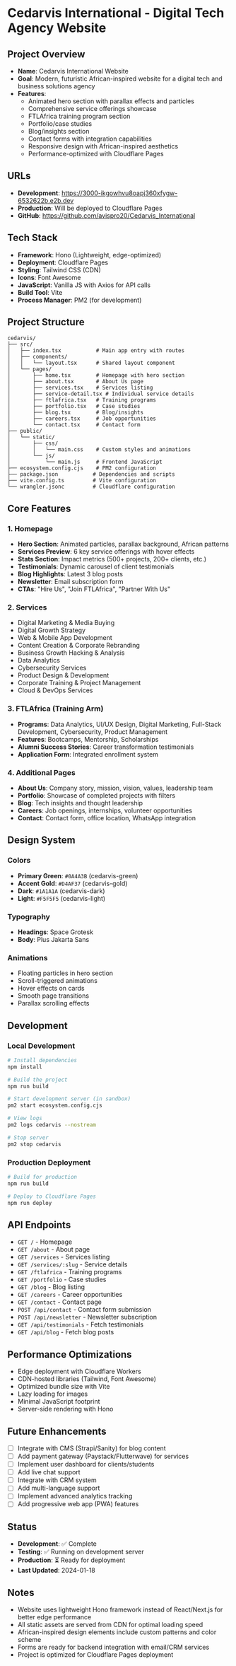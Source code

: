 # Cedarvis International - Digital Tech Agency Website

## Project Overview
- **Name**: Cedarvis International Website
- **Goal**: Modern, futuristic African-inspired website for a digital tech and business solutions agency
- **Features**: 
  - Animated hero section with parallax effects and particles
  - Comprehensive service offerings showcase
  - FTLAfrica training program section
  - Portfolio/case studies
  - Blog/insights section
  - Contact forms with integration capabilities
  - Responsive design with African-inspired aesthetics
  - Performance-optimized with Cloudflare Pages

## URLs
- **Development**: https://3000-ikgowhvu8oapj360xfygw-6532622b.e2b.dev
- **Production**: Will be deployed to Cloudflare Pages
- **GitHub**: https://github.com/avispro20/Cedarvis_International

## Tech Stack
- **Framework**: Hono (Lightweight, edge-optimized)
- **Deployment**: Cloudflare Pages
- **Styling**: Tailwind CSS (CDN)
- **Icons**: Font Awesome
- **JavaScript**: Vanilla JS with Axios for API calls
- **Build Tool**: Vite
- **Process Manager**: PM2 (for development)

## Project Structure
```
cedarvis/
├── src/
│   ├── index.tsx           # Main app entry with routes
│   ├── components/
│   │   └── layout.tsx      # Shared layout component
│   └── pages/
│       ├── home.tsx        # Homepage with hero section
│       ├── about.tsx       # About Us page
│       ├── services.tsx    # Services listing
│       ├── service-detail.tsx # Individual service details
│       ├── ftlafrica.tsx   # Training programs
│       ├── portfolio.tsx   # Case studies
│       ├── blog.tsx        # Blog/insights
│       ├── careers.tsx     # Job opportunities
│       └── contact.tsx     # Contact form
├── public/
│   └── static/
│       ├── css/
│       │   └── main.css    # Custom styles and animations
│       └── js/
│           └── main.js     # Frontend JavaScript
├── ecosystem.config.cjs    # PM2 configuration
├── package.json           # Dependencies and scripts
├── vite.config.ts         # Vite configuration
└── wrangler.jsonc         # Cloudflare configuration
```

## Core Features

### 1. Homepage
- **Hero Section**: Animated particles, parallax background, African patterns
- **Services Preview**: 6 key service offerings with hover effects
- **Stats Section**: Impact metrics (500+ projects, 200+ clients, etc.)
- **Testimonials**: Dynamic carousel of client testimonials
- **Blog Highlights**: Latest 3 blog posts
- **Newsletter**: Email subscription form
- **CTAs**: "Hire Us", "Join FTLAfrica", "Partner With Us"

### 2. Services
- Digital Marketing & Media Buying
- Digital Growth Strategy
- Web & Mobile App Development
- Content Creation & Corporate Rebranding
- Business Growth Hacking & Analysis
- Data Analytics
- Cybersecurity Services
- Product Design & Development
- Corporate Training & Project Management
- Cloud & DevOps Services

### 3. FTLAfrica (Training Arm)
- **Programs**: Data Analytics, UI/UX Design, Digital Marketing, Full-Stack Development, Cybersecurity, Product Management
- **Features**: Bootcamps, Mentorship, Scholarships
- **Alumni Success Stories**: Career transformation testimonials
- **Application Form**: Integrated enrollment system

### 4. Additional Pages
- **About Us**: Company story, mission, vision, values, leadership team
- **Portfolio**: Showcase of completed projects with filters
- **Blog**: Tech insights and thought leadership
- **Careers**: Job openings, internships, volunteer opportunities
- **Contact**: Contact form, office location, WhatsApp integration

## Design System

### Colors
- **Primary Green**: `#0A4A3B` (cedarvis-green)
- **Accent Gold**: `#D4AF37` (cedarvis-gold)
- **Dark**: `#1A1A1A` (cedarvis-dark)
- **Light**: `#F5F5F5` (cedarvis-light)

### Typography
- **Headings**: Space Grotesk
- **Body**: Plus Jakarta Sans

### Animations
- Floating particles in hero section
- Scroll-triggered animations
- Hover effects on cards
- Smooth page transitions
- Parallax scrolling effects

## Development

### Local Development
```bash
# Install dependencies
npm install

# Build the project
npm run build

# Start development server (in sandbox)
pm2 start ecosystem.config.cjs

# View logs
pm2 logs cedarvis --nostream

# Stop server
pm2 stop cedarvis
```

### Production Deployment
```bash
# Build for production
npm run build

# Deploy to Cloudflare Pages
npm run deploy
```

## API Endpoints
- `GET /` - Homepage
- `GET /about` - About page
- `GET /services` - Services listing
- `GET /services/:slug` - Service details
- `GET /ftlafrica` - Training programs
- `GET /portfolio` - Case studies
- `GET /blog` - Blog listing
- `GET /careers` - Career opportunities
- `GET /contact` - Contact page
- `POST /api/contact` - Contact form submission
- `POST /api/newsletter` - Newsletter subscription
- `GET /api/testimonials` - Fetch testimonials
- `GET /api/blog` - Fetch blog posts

## Performance Optimizations
- Edge deployment with Cloudflare Workers
- CDN-hosted libraries (Tailwind, Font Awesome)
- Optimized bundle size with Vite
- Lazy loading for images
- Minimal JavaScript footprint
- Server-side rendering with Hono

## Future Enhancements
- [ ] Integrate with CMS (Strapi/Sanity) for blog content
- [ ] Add payment gateway (Paystack/Flutterwave) for services
- [ ] Implement user dashboard for clients/students
- [ ] Add live chat support
- [ ] Integrate with CRM system
- [ ] Add multi-language support
- [ ] Implement advanced analytics tracking
- [ ] Add progressive web app (PWA) features

## Status
- **Development**: ✅ Complete
- **Testing**: ✅ Running on development server
- **Production**: ⏳ Ready for deployment
- **Last Updated**: 2024-01-18

## Notes
- Website uses lightweight Hono framework instead of React/Next.js for better edge performance
- All static assets are served from CDN for optimal loading speed
- African-inspired design elements include custom patterns and color scheme
- Forms are ready for backend integration with email/CRM services
- Project is optimized for Cloudflare Pages deployment